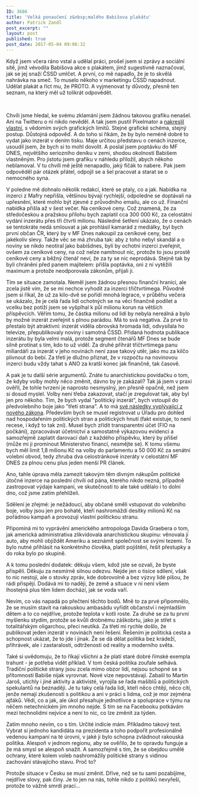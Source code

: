 ```yaml
---
ID: 3686
title: 'Velká ponaučení z&nbsp;malého Babišova plakátu'
author: Patrick Zandl
post_excerpt: ""
layout: post
published: true
post_date: 2017-05-04 09:06:32
---
```

<p>Když jsem včera ráno vstal a udělal práci, prošel jsem si zprávy a sociální sítě, jimž vévodila Babišova akce s plakátem, jímž sugestivně naznačoval, jak se jej snaží ČSSD umlčet. A první, co mě napadlo, že je to skvělá nahrávka na smeč. To muselo někoho v marketingu ČSSD napadnout. Udělat plakát a říct mu, že PROTO. A vyjmenovat ty důvody, přesně ten seznam, na který měl už tolikrát odpovědět.</p>

<!--more-->

<p> </p>
<p>Chvíli jsme hledal, ke svému zklamání jsem žádnou takovou grafiku nenašel. Ani na Twitteru o ní nikdo nevěděl. A tak jsem pustil Pixelmator a <a href="https://www.marigold.cz/item/proc-ano-pak-bude-lip">nakreslil vlastní</a>, s vědomím svých grafických limitů. Stejné grafické schéma, stejný postup. Důstojná odpověď. A do toho si říkám, že by bylo neméně dobré to vydat jako inzerát v dením tisku. Maje určitou představu o cenách inzerce, usoudil jsem, že bych si to mohl dovolit. A poslal jsem poptávku do MF DNES, největšího seriozního deníku v zemi, shodou okolností Babišem vlastněným. Pro jistotu jsem grafiku v náhledu přiložil, abych někoho neblamoval. V tu chvíli mě ještě nenapadlo, jaký fičák to nabere. Pak jsem odpověděl pár otázek přátel, odpojil se a šel pracovat a starat se o nemocného syna.</p>
<p>V poledne mě dohnalo několik redakcí, které se ptaly, co a jak. Nabídka na inzerci z Mafry nepřišla, většinou bývají rychlejší, odpoledne se doptávali na upřesnění, které mohlo být zjevné z průvodního emailu, ale co už. Finanční nabídka přišla až v šest večer. Na ceníkové ceny. Což znamená, že za středočeskou a pražskou přílohu bych zaplatil cca 300 000 Kč, za celostátní vydání inzerátu přes tři čtvrti milionu. Následné šetření ukázalo, že o cenách se tentokráte nedá smlouvat a jak prohlásil kamarád z mediálky, byl bych první občan ČR, který by v MF Dnes nakoupil za ceníkové ceny, bez jakékoliv slevy. Takže věc se má zhruba tak: aby z toho nebyl skandál a o noviny se nikdo neotíral jako babišdnes, byli by ochotni inzerci zveřejnit, ovšem za ceníkové ceny, na což nelze namítnout nic, protože to jsou prostě ceníkové ceny a běžný čtenář neví, že za ty se nic neprodává. Stejně tak by byli chráněni před panem majitelem: přišla poptávka, oni z ní vytěžili maximum a protože neodporovala zákonům, přijali ji.</p>
<p>Tím se situace zamotala. Neměl jsem žádnou přesnou finanční hranici, ale zcela jistě vím, že se mi nechce vyhodit za inzerci třičtvrtimega. Původně jsem si říkal, že už za kilo-dvě se pořídí mnohá legrace, v průběhu večera se ukázalo, že je celá řada lidí ochotných se na věci finančně podílet a vcelku bez potíží jsem se vyšplhal k půl milionu korun na větších příspěvcích. Věřím tomu, že částka milionu od lidí by nebyla nereálná a bylo by možné inzerát zveřejnit s plnou parádou. Má to svá negativa. Za prvé to přestalo být atraktivní: inzerát viděla obrovská hromada lidí, odvysílala ho televize, přepublikovaly noviny i samotná ČSSD. Přidaná hodnota publikace inzerátu by byla velmi malá, protože segment čtenářů MF Dnes se bude silně protínat s tím, kdo to už viděl. Za druhé přihrát třičtvrtimega panu miliardáři za inzerát v jeho novinách není zase takový utěr, jako mu za kilčo plivnout do bebí. Za třetí je dlužno přiznat, že v rozpočtu na novinovou inzerci budu vždy tahat s ANO za kratší konec jak finančně, tak časově.</p>
<p>A pak je tu další série argumentů. Znáte tu anarchistickou povídačku o tom, že kdyby volby mohly něco změnit, dávno by je zakázali? Tak já jsem v praxi ověřil, že tohle tvrzení je naprosto nesmyslný, jen přesně opačně, než jsem si dosud myslel. Volby není třeba zakazovat, stačí je zregulovat tak, aby byl jen pro někoho. Tím, že bych vydal "politický inzerát", bych vstoupil do předvolebního boje jako "třetí strana". A to má <a href="https://www.hlidacstatu.cz/texty/volebni-kampan-angazovaneho-obcana/">své následky vyplývající z nového zákona</a>. Především bych se musel registrovat u Úřadu pro dohled nad hospodařením politických stran a politických hnutí (fakt existuje, to není recese, i když to tak zní). Musel bych zřídit transparentní účet (FIO na počkání), zpracovávat účetnictví a samostatně výkazovou evidenci a samozřejmě zaplatit darovací daň z každého příspěvku, který by přišel (může mi ji prominout Ministerstvo financí, nesmějte se). K tomu všemu bych měl limit 1,8 milionu Kč na volby do parlamentu a 50 000 Kč za senátní volební obvod, tedy zhruba dva celostránkové inzeráty v celostátní MF DNES za plnou cenu plus jeden menší PR článek.</p>
<p>Ano, tahle úprava měla zamezit takovým těm divným nákupům politické útočné inzerce na poslední chvíli od pána, kterého nikdo nezná, případně zastropovat výdaje kampaní, ve skutečnosti to ale také udělalo i to dolní dno, což jsme zatím přehlíželi. </p>
<p>Sdělení je zřejmé: je nežádoucí, aby občané směli vstupovat do volebního boje, volby jsou jen pro bohaté, kteří nashromáždí desítky milionů Kč na pořádnou kampaň a provozují vlastní politickou stranu.</p>
<p>Připomíná mi to vyprávění amerického antropologa Davida Graebera o tom, jak americká administrativa zlikvidovala anarchistickou skupinu: věnovala jí auto, aby mohli objíždět Ameriku a seznámit společnost se svými tezemi. To bylo nutné přihlásit na konkrétního člověka, platit pojištění, řešit přestupky a do roka bylo po skupině.</p>
<p>A k tomu poslední dodatek: děkuju všem, kdož jste se ozvali, že byste přispěli. Děkuju za nesmírně silnou odezvu. Nejde jen o tisíce sdílení, však to nic nestojí, ale o stovky zpráv, kde dobrovolně a bez výzvy lidé píšou, že rádi přispějí. Dodává mi to naději, že země a situace v ní není všem lhostejná plus těm lidem dochází, jak se voda vaří.</p>
<p>Nevím, co vás napadá po přečtení těchto bodů. Mně to za prvé připomnělo, že se musím stavit na rakouskou ambasádu vyřídit občanství i nejmladším dětem a to co nejdříve, protože teplota v kotli roste. Za druhé se za tu první myšlenku stydím, protože se kvůli drobnému záškobrtu, jako je střet s totalitářským oligarchou, přeci neutíká. Za třetí mi rychle došlo, že publikovat jeden inzerát v novinách není řešení. Řešením je politická cesta a schopnost ukázat, že to jde i jinak. Že se dá dělat politika bez krádeží, přihrávek, ale i zastaralosti, odtrženosti od reality a moderního světa.</p>
<p>Také si uvědomuju, že to říkají všichni a že platí staré dobré římské exempla trahunt - je potřeba vidět příklad. V tom česká politika zoufale selhává. Tradiční politické strany jsou zcela mimo obzor lidí, nejsou schopné se s přítomností Babiše nijak vyrovnat. Nové vize nepovstávají. Zabalil to Martin Jaroš, utichly i jiné aktivity a aktivisté, vyrojila se řada mašíblů a politických spekulantů na beznaději. Je tu taky celá řada lidí, kteří něco chtějí, něco cítí, jenže nemají zkušenosti s politikou a ani v práci s lidma, což je mor zejména ajťáků. Vědí, co a jak, ale úkol přesahuje jednotlivce a spolupráce v týmu na něčem netechnickém jim mnoho nejde. S tím se na Facebooku potkávám mezi technolidmi nejvíce a není to nic, co lze změnit za týden.</p>
<p>Zatím mnoho nevím, co s tím. Určité indicie mám. Příkladmo takový test. Vybrat si jednoho kandidáta na prezidenta a toho podpořit profesionálně vedenou kampaní na té úrovni, v jaké ji bylo schopna zvládnout rakouská politika. Alespoň v jednom regionu, aby se ověřilo, že to opravdu funguje a že má smysl se alespoň snažit. A samozřejmě s tím, že se obejdou umělé ochrany, které kolem voleb nashromážily politické strany s vidinou zachování stávajícího stavu. Proč to?</p>
<p>Protože situace v Česku se musí změnit. Dříve, než se tu sami pozabíjíme, nejdříve slovy, pak činy. Je to jen na nás, tohle nikdo z politiků nevyřeší, protože to vážně smrdí prací...</p>